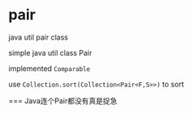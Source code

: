 pair
====

java util pair class

simple java util class Pair

implemented `Comparable` 

use `Collection.sort(Collection<Pair<F,S>>)` to sort

===
Java连个Pair都没有真是捉急
